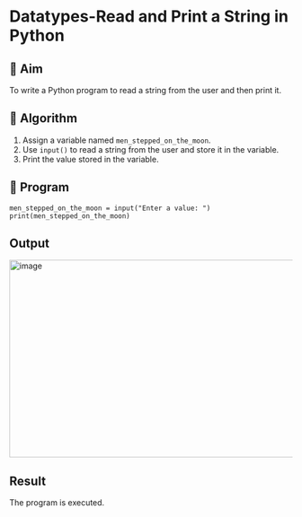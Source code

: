 # Datatypes-Read and Print a String in Python

## 🎯 Aim
To write a Python program to read a string from the user and then print it.

## 🧠 Algorithm
1. Assign a variable named `men_stepped_on_the_moon`.
2. Use `input()` to read a string from the user and store it in the variable.
3. Print the value stored in the variable.

## 🧾 Program
```
men_stepped_on_the_moon = input("Enter a value: ")
print(men_stepped_on_the_moon)
```

## Output
<img width="1243" height="352" alt="image" src="https://github.com/user-attachments/assets/1d1511e5-7d46-416e-aa47-4bceda7c7953" />


## Result
The program is executed.

